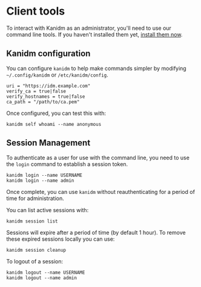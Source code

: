 # Client tools

To interact with Kanidm as an administrator, you'll need to use our command 
line tools. If you haven't installed them yet, 
[install them now](installing_client_tools.mdc).

## Kanidm configuration

You can configure `kanidm` to help make commands simpler by modifying `~/.config/kanidm` or `/etc/kanidm/config`.

    uri = "https://idm.example.com"
    verify_ca = true|false
    verify_hostnames = true|false
    ca_path = "/path/to/ca.pem"

Once configured, you can test this with:

    kanidm self whoami --name anonymous

## Session Management

To authenticate as a user for use with the command line, you need to use the `login` command
to establish a session token.

    kanidm login --name USERNAME
    kanidm login --name admin

Once complete, you can use `kanidm` without reauthenticating for a period of time for administration.

You can list active sessions with:

    kanidm session list

Sessions will expire after a period of time (by default 1 hour). To remove these expired sessions
locally you can use:

    kanidm session cleanup

To logout of a session:

    kanidm logout --name USERNAME
    kanidm logout --name admin


